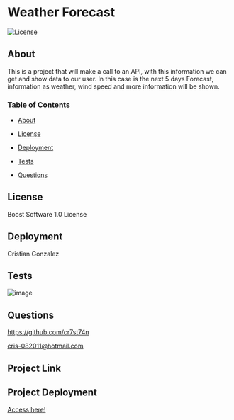 
# Weather Forecast

[![License](https://img.shields.io/badge/License-Apache_2.0-yellowgreen.svg)](https://opensource.org/licenses/Apache-2.0)  

## About
This is a project that will make a call to an API, with this information we can get and show data to our user. In this case is the next 5 days Forecast, information as weather, wind speed and more information will be shown.

### Table of Contents
 * [About](#About)

 * [License](#License)

 * [Deployment](#Deployment)

 * [Tests](#Tests)

 * [Questions](#Questions)


## License
Boost Software 1.0 License

## Deployment
Cristian Gonzalez

## Tests
![image](https://github.com/cr7st74n/APItest/assets/34308684/884d50cc-7bef-491c-b5cf-33ef965dedd4)


## Questions
 

https://github.com/cr7st74n

cris-082011@hotmail.com

## Project Link


## Project Deployment
[Access here!]()

